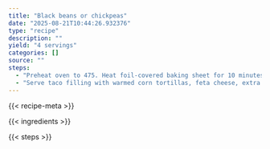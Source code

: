 ```yaml
---
title: "Black beans or chickpeas"
date: "2025-08-21T10:44:26.932376"
type: "recipe"
description: ""
yield: "4 servings"
categories: []
source: ""
steps:
  - "Preheat oven to 475. Heat foil-covered baking sheet for 10 minutes before putting the vegetables into the oven. Prepare all the vegetables as described and toss with olive oil, minced garlic, salt, cumin and chili powder. Remove the baking sheet from oven, lightly grease, and spread vegetables into a single layer. Roast until tender and lightly brown, about 30 minutes. Turn vegetables after 15 minutes. While vegetables are roasting, whip together ingredients for the avocado cream."
  - "Serve taco filling with warmed corn tortillas, feta cheese, extra cilantro, and beans (optional)."
---
```


{{< recipe-meta >}}

{{< ingredients >}}

{{< steps >}}
